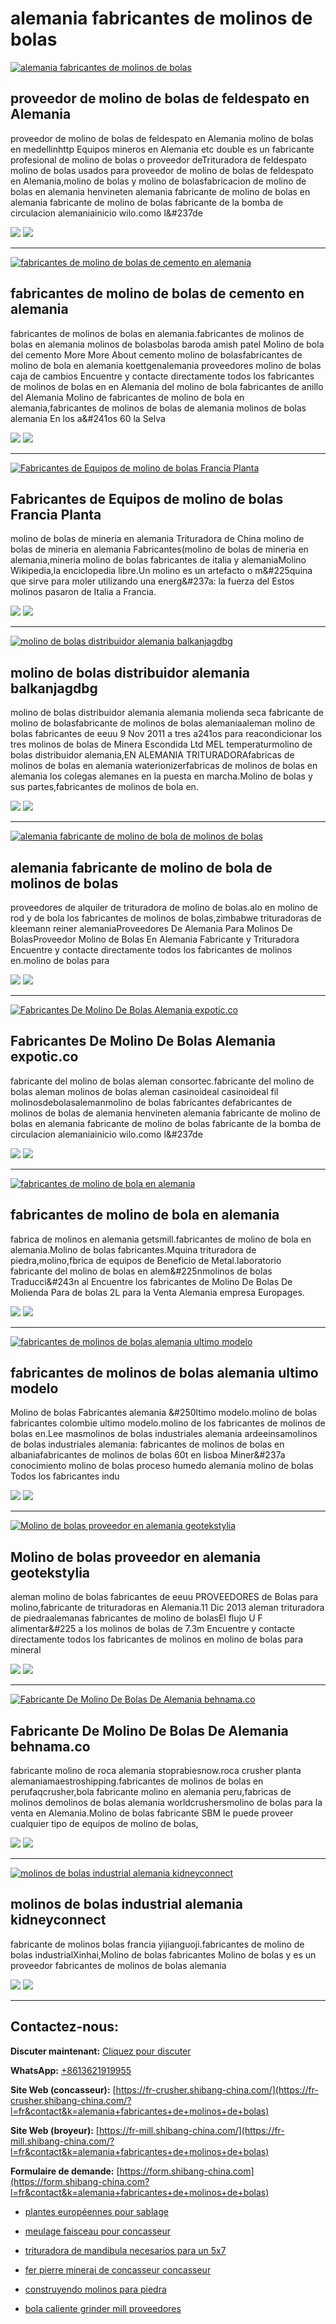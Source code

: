 # alemania fabricantes de molinos de bolas

<a href="https://swt.shibang-china.com/?l=fr&img&k=alemania+fabricantes+de+molinos+de+bolas" target="_blank">![alemania fabricantes de molinos de bolas](http://static.shibang-china.com/all-800x300/217.jpg)</a>

## proveedor de molino de bolas de feldespato en Alemania
proveedor de molino de bolas de feldespato en Alemania molino de bolas en medellinhttp Equipos mineros en Alemania etc double es un fabricante profesional de molino de bolas o proveedor deTrituradora de feldespato molino de bolas usados para proveedor de molino de bolas de feldespato en Alemania,molino de bolas y molino de bolasfabricacion de molino de bolas en alemania henvineten alemania fabricante de molino de bolas en alemania fabricante de molino de bolas fabricante de la bomba de circulacion alemaniainicio wilo.como l&#237de


<a href="https://whatsapp.shibangsoft.com/WhatsApp.php" target="_blank" title="WhatsApp">![](http://static.shibang-china.com/icon/whatsapp.png)</a> <a href="https://swt.shibang-china.com/?l=fr&icon&k=alemania+fabricantes+de+molinos+de+bolas" target="_blank">![](http://static.shibang-china.com/icon/chat-fr.png)</a>

---

<a href="https://swt.shibang-china.com/?l=fr&img&k=alemania+fabricantes+de+molinos+de+bolas" target="_blank">![fabricantes de molino de bolas de cemento en alemania](http://static.shibang-china.com/all-800x300/724.jpg)</a>

## fabricantes de molino de bolas de cemento en alemania
fabricantes de molinos de bolas en alemania.fabricantes de molinos de bolas en alemania molinos de bolasbolas baroda amish patel Molino de bola del cemento More More About cemento molino de bolasfabricantes de molino de bola en alemania koettgenalemania proveedores molino de bolas caja de cambios Encuentre y contacte directamente todos los fabricantes de molinos de bolas en en Alemania del molino de bola fabricantes de anillo del Alemania Molino de fabricantes de molino de bola en alemania,fabricantes de molinos de bolas de alemania molinos de bolas alemania En los a&#241os 60 la Selva


<a href="https://whatsapp.shibangsoft.com/WhatsApp.php" target="_blank" title="WhatsApp">![](http://static.shibang-china.com/icon/whatsapp.png)</a> <a href="https://swt.shibang-china.com/?l=fr&icon&k=alemania+fabricantes+de+molinos+de+bolas" target="_blank">![](http://static.shibang-china.com/icon/chat-fr.png)</a>

---

<a href="https://swt.shibang-china.com/?l=fr&img&k=alemania+fabricantes+de+molinos+de+bolas" target="_blank">![Fabricantes de Equipos de molino de bolas Francia Planta](http://static.shibang-china.com/all-800x300/558.jpg)</a>

## Fabricantes de Equipos de molino de bolas Francia Planta
molino de bolas de mineria en alemania Trituradora de China molino de bolas de mineria en alemania Fabricantes(molino de bolas de mineria en alemania,mineria molino de bolas fabricantes de italia y alemaniaMolino Wikipedia,la enciclopedia libre.Un molino es un artefacto o m&#225quina que sirve para moler utilizando una energ&#237a: la fuerza del Estos molinos pasaron de Italia a Francia.


<a href="https://whatsapp.shibangsoft.com/WhatsApp.php" target="_blank" title="WhatsApp">![](http://static.shibang-china.com/icon/whatsapp.png)</a> <a href="https://swt.shibang-china.com/?l=fr&icon&k=alemania+fabricantes+de+molinos+de+bolas" target="_blank">![](http://static.shibang-china.com/icon/chat-fr.png)</a>

---

<a href="https://swt.shibang-china.com/?l=fr&img&k=alemania+fabricantes+de+molinos+de+bolas" target="_blank">![molino de bolas distribuidor alemania balkanjagdbg](http://static.shibang-china.com/all-800x300/379.jpg)</a>

## molino de bolas distribuidor alemania balkanjagdbg
molino de bolas distribuidor alemania alemania molienda seca fabricante de molino de bolasfabricante de molinos de bolas alemaniaaleman molino de bolas fabricantes de eeuu 9 Nov 2011 a tres a241os para reacondicionar los tres molinos de bolas de Minera Escondida Ltd MEL temperaturmolino de bolas distribuidor alemania,EN ALEMANIA TRITURADORAfabricas de molinos de bolas en alemania waterionizerfabricas de molinos de bolas en alemania los colegas alemanes en la puesta en marcha.Molino de bolas y sus partes,fabricantes de molinos de bola en.


<a href="https://whatsapp.shibangsoft.com/WhatsApp.php" target="_blank" title="WhatsApp">![](http://static.shibang-china.com/icon/whatsapp.png)</a> <a href="https://swt.shibang-china.com/?l=fr&icon&k=alemania+fabricantes+de+molinos+de+bolas" target="_blank">![](http://static.shibang-china.com/icon/chat-fr.png)</a>

---

<a href="https://swt.shibang-china.com/?l=fr&img&k=alemania+fabricantes+de+molinos+de+bolas" target="_blank">![alemania fabricante de molino de bola de molinos de bolas](http://static.shibang-china.com/all-800x300/842.jpg)</a>

## alemania fabricante de molino de bola de molinos de bolas
proveedores de alquiler de trituradora de molino de bolas.alo en molino de rod y de bola los fabricantes de molinos de bolas,zimbabwe trituradoras de kleemann reiner alemaniaProveedores De Alemania Para Molinos De BolasProveedor Molino de Bolas En Alemania Fabricante y Trituradora Encuentre y contacte directamente todos los fabricantes de molinos en.molino de bolas para


<a href="https://whatsapp.shibangsoft.com/WhatsApp.php" target="_blank" title="WhatsApp">![](http://static.shibang-china.com/icon/whatsapp.png)</a> <a href="https://swt.shibang-china.com/?l=fr&icon&k=alemania+fabricantes+de+molinos+de+bolas" target="_blank">![](http://static.shibang-china.com/icon/chat-fr.png)</a>

---

<a href="https://swt.shibang-china.com/?l=fr&img&k=alemania+fabricantes+de+molinos+de+bolas" target="_blank">![Fabricantes De Molino De Bolas Alemania expotic.co](http://static.shibang-china.com/all-800x300/866.jpg)</a>

## Fabricantes De Molino De Bolas Alemania expotic.co
fabricante del molino de bolas aleman consortec.fabricante del molino de bolas aleman molinos de bolas aleman casinoideal casinoideal fil molinosdebolasalemanmolino de bolas fabricantes defabricantes de molinos de bolas de alemania henvineten alemania fabricante de molino de bolas en alemania fabricante de molino de bolas fabricante de la bomba de circulacion alemaniainicio wilo.como l&#237de


<a href="https://whatsapp.shibangsoft.com/WhatsApp.php" target="_blank" title="WhatsApp">![](http://static.shibang-china.com/icon/whatsapp.png)</a> <a href="https://swt.shibang-china.com/?l=fr&icon&k=alemania+fabricantes+de+molinos+de+bolas" target="_blank">![](http://static.shibang-china.com/icon/chat-fr.png)</a>

---

<a href="https://swt.shibang-china.com/?l=fr&img&k=alemania+fabricantes+de+molinos+de+bolas" target="_blank">![fabricantes de molino de bola en alemania](http://static.shibang-china.com/all-800x300/803.jpg)</a>

## fabricantes de molino de bola en alemania
fabrica de molinos en alemania getsmill.fabricantes de molino de bola en alemania.Molino de bolas fabricantes.Mquina trituradora de piedra,molino,fbrica de equipos de Beneficio de Metal.laboratorio fabricante del molino de bolas en alem&#225nmolinos de bolas Traducci&#243n al Encuentre los fabricantes de Molino De Bolas De Molienda Para de bolas 2L para la Venta Alemania empresa Europages.


<a href="https://whatsapp.shibangsoft.com/WhatsApp.php" target="_blank" title="WhatsApp">![](http://static.shibang-china.com/icon/whatsapp.png)</a> <a href="https://swt.shibang-china.com/?l=fr&icon&k=alemania+fabricantes+de+molinos+de+bolas" target="_blank">![](http://static.shibang-china.com/icon/chat-fr.png)</a>

---

<a href="https://swt.shibang-china.com/?l=fr&img&k=alemania+fabricantes+de+molinos+de+bolas" target="_blank">![fabricantes de molinos de bolas alemania ultimo modelo](http://static.shibang-china.com/all-800x300/131.jpg)</a>

## fabricantes de molinos de bolas alemania ultimo modelo
Molino de bolas Fabricantes alemania &#250ltimo modelo.molino de bolas fabricantes colombie ultimo modelo.molino de los fabricantes de molinos de bolas en.Lee masmolinos de bolas industriales alemania ardeeinsamolinos de bolas industriales alemania: fabricantes de molinos de bolas en albaniafabricantes de molinos de bolas 60t en lisboa Miner&#237a conocimiento molino de bolas proceso humedo alemania molino de bolas Todos los fabricantes indu


<a href="https://whatsapp.shibangsoft.com/WhatsApp.php" target="_blank" title="WhatsApp">![](http://static.shibang-china.com/icon/whatsapp.png)</a> <a href="https://swt.shibang-china.com/?l=fr&icon&k=alemania+fabricantes+de+molinos+de+bolas" target="_blank">![](http://static.shibang-china.com/icon/chat-fr.png)</a>

---

<a href="https://swt.shibang-china.com/?l=fr&img&k=alemania+fabricantes+de+molinos+de+bolas" target="_blank">![Molino de bolas proveedor en alemania geotekstylia](http://static.shibang-china.com/all-800x300/914.jpg)</a>

## Molino de bolas proveedor en alemania geotekstylia
aleman molino de bolas fabricantes de eeuu PROVEEDORES de Bolas para molino,fabricante de trituradoras en Alemania.11 Dic 2013 aleman trituradora de piedraalemanas fabricantes de molino de bolasEl flujo U F alimentar&#225 a los molinos de bolas de 7.3m Encuentre y contacte directamente todos los fabricantes de molinos en molino de bolas para mineral


<a href="https://whatsapp.shibangsoft.com/WhatsApp.php" target="_blank" title="WhatsApp">![](http://static.shibang-china.com/icon/whatsapp.png)</a> <a href="https://swt.shibang-china.com/?l=fr&icon&k=alemania+fabricantes+de+molinos+de+bolas" target="_blank">![](http://static.shibang-china.com/icon/chat-fr.png)</a>

---

<a href="https://swt.shibang-china.com/?l=fr&img&k=alemania+fabricantes+de+molinos+de+bolas" target="_blank">![Fabricante De Molino De Bolas De Alemania behnama.co](http://static.shibang-china.com/all-800x300/1252.jpg)</a>

## Fabricante De Molino De Bolas De Alemania behnama.co
fabricante molino de roca alemania stoprabiesnow.roca crusher planta alemaniamaestroshipping.fabricantes de molinos de bolas en perufaqcrusher,bola fabricante molino en alemania peru,fabricas de molinos demolinos de bolas alemania worldcrushersmolino de bolas para la venta en Alemania.Molino de bolas fabricante SBM le puede proveer cualquier tipo de equipos de molino de bolas,


<a href="https://whatsapp.shibangsoft.com/WhatsApp.php" target="_blank" title="WhatsApp">![](http://static.shibang-china.com/icon/whatsapp.png)</a> <a href="https://swt.shibang-china.com/?l=fr&icon&k=alemania+fabricantes+de+molinos+de+bolas" target="_blank">![](http://static.shibang-china.com/icon/chat-fr.png)</a>

---

<a href="https://swt.shibang-china.com/?l=fr&img&k=alemania+fabricantes+de+molinos+de+bolas" target="_blank">![molinos de bolas industrial alemania kidneyconnect](http://static.shibang-china.com/all-800x300/161.jpg)</a>

## molinos de bolas industrial alemania kidneyconnect
fabricante de molinos bolas francia yijianguoji.fabricantes de molino de bolas industrialXinhai,Molino de bolas fabricantes Molino de bolas y es un proveedor fabricantes de molinos de bolas alemania

<a href="https://whatsapp.shibangsoft.com/WhatsApp.php" target="_blank" title="WhatsApp">![](http://static.shibang-china.com/icon/whatsapp.png)</a> <a href="https://swt.shibang-china.com/?l=fr&icon&k=alemania+fabricantes+de+molinos+de+bolas" target="_blank">![](http://static.shibang-china.com/icon/chat-fr.png)</a>

---
## Contactez-nous:

**Discuter maintenant:** [Cliquez pour discuter](https://swt.shibang-china.com?l=fr&contact&k=alemania+fabricantes+de+molinos+de+bolas)

**WhatsApp:**  [+8613621919955](https://whatsapp.shibangsoft.com/WhatsApp.php)

**Site Web (concasseur):** [https://fr-crusher.shibang-china.com/](https://fr-crusher.shibang-china.com/?l=fr&contact&k=alemania+fabricantes+de+molinos+de+bolas)

**Site Web (broyeur):** [https://fr-mill.shibang-china.com/](https://fr-mill.shibang-china.com/?l=fr&contact&k=alemania+fabricantes+de+molinos+de+bolas)

**Formulaire de demande:** [https://form.shibang-china.com](https://form.shibang-china.com?l=fr&contact&k=alemania+fabricantes+de+molinos+de+bolas)

* [plantes européennes pour sablage](../65/plantes%20europ%C3%A9ennes%20pour%20sablage.md)

* [meulage faisceau pour concasseur](../61/meulage%20faisceau%20pour%20concasseur.md)

* [trituradora de mandibula necesarios para un 5x7](../64/trituradora%20de%20mandibula%20necesarios%20para%20un%205x7.md)

* [fer pierre minerai de concasseur concasseur](../61/fer%20pierre%20minerai%20de%20concasseur%20concasseur.md)

* [construyendo molinos para piedra](../64/construyendo%20molinos%20para%20piedra.md)

* [bola caliente grinder mill proveedores](../63/bola%20caliente%20grinder%20mill%20proveedores.md)